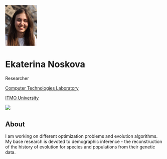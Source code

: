 
<img src="assets/enoskova.png" width="20%">

<h1 class="h4"> Ekaterina Noskova </h1>

<p>
Researcher <br>

<a class="text-dark" href="http://ctlab.ifmo.ru/en/"> Computer Technologies Laboratory </a> <br>

<a class="text-dark" href="https://en.itmo.ru/"> ITMO University </a> <br>
</p>

<a href="https://github.com/noscode">
         <img src="assets/social_icons/github.svg">
      </a>


## About

I am working on different optimization problems and evolution algorithms. My base research is devoted to demographic inference - the reconstruction of the history of evolution for species and populations from their genetic data.

